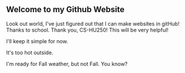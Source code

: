 ## Welcome to my Github Website

Look out world, I've just figured out that I can make websites in gitHub! Thanks to school. Thank you, CS-HU250! This will be very helpful!

I'll keep it simple for now.

It's too hot outside.

I'm ready for Fall weather, but not Fall. You know?
